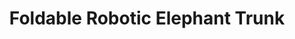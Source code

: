 ---
archived: x
description: Standard robotic arms are limited by their cost, size, and lack of
  flexibility. These factors make standard robotic arms difficult to apply in complex
  scenarios. While traditional, rigid  robotic arms are used in factories and plants,
  they require meticulous planning, spacious locations, heavy funding, and can only
  be used for limited purposes, as they are inherently unsafe around humans.  Laminate
  devices, on the other hand, are far more compact, flexible, cheap, and modular,
  as they use flat, somewhat flexible materials which fold up like a popup-book
  to create complex nonlinear motion. With these advantages in mind, I propose to
  research continuum robot arms made using foldable, laminate techniques, using
  an elephant trunk as a source of inspiration. The elephant trunk has more degrees
  of freedom than the standard robotic arm, which allows it to perform complex manipulation
  tasks in unstructured natural environments.  This concept, when applied to a robotic
  arm, would allow it to be used in many more applications, and could be designed
  to accomplish a variety of tasks ill-suited to typical robot arms. Furthermore,
  the system could be designed to be collapsible, which would make it modular, portable,
  and easily deployable, increasing its applications further.
funding: Funding for this project was provided by FURI and KEEN.
key: archived
publish: x
students: Mannat Rana
title: Foldable Robotic Elephant Trunk
---